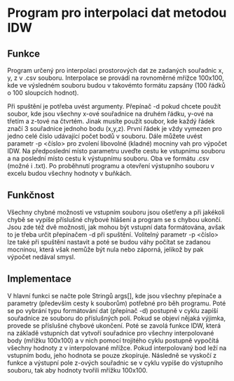 # Program pro interpolaci dat metodou IDW

## Funkce

Program určený pro interpolaci prostorových dat ze zadaných souřadnic x, y, z v .csv souboru. Interpolace se provádí na rovnoměrné mřížce 100x100, kde ve výsledném souboru budou v takovémto formátu zapsány (100 řádků o 100 sloupcích hodnot).

Při spuštění je potřeba uvést argumenty. Přepínač -d pokud chcete použít soubor, kde jsou všechny x-ové souřadnice na druhém řádku, y-ové na třetím a z-tové na čtvrtém. Jinak musíte použít soubor, kde každý řádek značí 3 souřadnice jednoho bodu (x,y,z). První řádek je vždy vymezen pro jedno celé číslo udávající počet bodů v souboru. Dále můžete uvést parametr -p <číslo> pro zvolení libovolné (kladné) mocniny vah pro výpočet IDW. Na předposlední místo parametru uveďte cestu ke vstupnímu souboru a na poslední místo cestu k výstupnímu souboru. Oba ve formátu .csv (možné i .txt). Po proběhnutí programu a otevření výstupního souboru v excelu budou všechny hodnoty v buňkách.

## Funkčnost

Všechny chybné možnosti ve vstupním souboru jsou ošetřeny a při jakékoli chybě se vypíše příslušné chybové hlášení a program se s chybou ukončí. Jsou zde též dvě možnosti, jak mohou být vstupní data formátována, avšak to je třeba určit přepínačem -d při spuštění. Volitelný parametr -p <číslo> lze také při spuštění nastavit a poté se budou váhy počítat se zadanou mocninou, která však nemůže být nula nebo záporná, jelikož by pak výpočet nedával smysl.

## Implementace

V hlavní funkci se načte pole Stringů args[], kde jsou všechny přepínače a parametry (především cesty k souborům) potřebné pro běh programu. Poté se po vybrání typu formátování dat (přepínač -d) postupně v cyklu zapíší souřadnice ze souboru do příslušných polí. Pokud se objeví nějaká výjimka, provede se příslušné chybové ukončení. Poté se zavolá funkce IDW, která na základě vstupních dat vytvoří souřadnice pro všechny interpolované body (mřížku 100x100) a v nich pomocí trojitého cyklu postupně vypočítá všechny hodnoty z v interpolované mřížce. Pokud interpolovaný bod leží na vstupním bodu, jeho hodnota se pouze zkopíruje. Následně se vyskočí z funkce a výstupní pole z-ových souřadnic se v cyklu vypíše do výstupního souboru, tak aby hodnoty tvořili mřížku 100x100.
